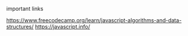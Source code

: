 important links

https://www.freecodecamp.org/learn/javascript-algorithms-and-data-structures/
https://javascript.info/
